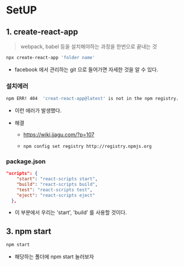 # SetUP



## 1. create-react-app

> webpack, babel 등을 설치해야하는 과정을 한번으로 끝내는 것



```bash
npx create-react-app 'folder name'
```

- facebook 에서 관리하는 git 으로 들어가면 자세한 것을 알 수 있다.



### 설치에러

```bash
npm ERR! 404  'creat-react-app@latest' is not in the npm registry.
```

- 이런 에러가 발생했다.

- 해결

  - https://wiki.jjagu.com/?p=107

  - ```bash
    npm config set registry http://registry.npmjs.org
    ```





### package.json

```json
"scripts": {
    "start": "react-scripts start",
    "build": "react-scripts build",
    "test": "react-scripts test",
    "eject": "react-scripts eject"
  },
```

- 이 부분에서 우리는 'start', 'build' 를 사용할 것이다.





## 3. npm start

```bash
npm start
```

- 해당하는 폴더에 npm start 눌러보자

